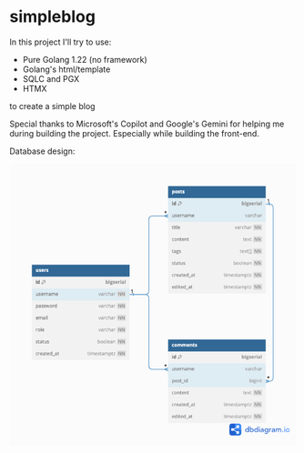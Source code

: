# simpleblog

In this project I'll try to use:
- Pure Golang 1.22 (no framework)
- Golang's html/template 
- SQLC and PGX
- HTMX 

to create a simple blog

Special thanks to Microsoft's Copilot and Google's Gemini for helping me during building the project. Especially while building the front-end. 

Database design:

![image info](./pictures/simple_blog.png)
